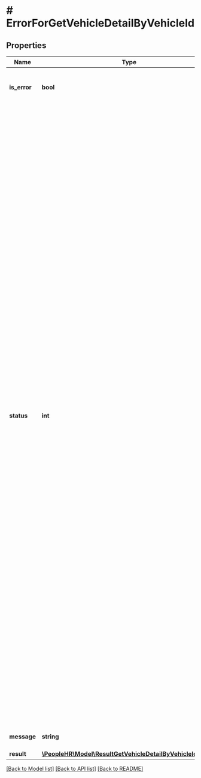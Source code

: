 # # ErrorForGetVehicleDetailByVehicleId

## Properties

Name | Type | Description | Notes
------------ | ------------- | ------------- | -------------
**is_error** | **bool** | isError false means Success And isError true means Error | [optional]
**status** | **int** | Error Code &#x3D; 0 means &#39;The request processed successfully.&#39; &lt;br /&gt; Error Code &#x3D; 2 means &#39;Invalid API Key.&#39;&lt;br /&gt; Error Code &#x3D; 5 means &#39;API key does not exists.&#39; &lt;br /&gt; Error Code &#x3D; 4 means &#39;Action cannot be empty.&#39; &lt;br /&gt; Error Code &#x3D; 4 means &#39;Invalid Action.&#39; &lt;br /&gt;Error Code &#x3D; 5 means &#39;EmployeeId does not exists.&#39; &lt;br /&gt; Error Code &#x3D; 5 means &#39;EmployeeId contains invalid data.&#39; &lt;br /&gt; Error Code &#x3D; 5 means &#39;EmployeeId contains more than 15 characters.&#39; &lt;br /&gt; Error Code &#x3D; 5 means &#39;EmployeeId cannot be empty.&#39; &lt;br /&gt; Error Code &#x3D; 5 means &#39;EmployeeId is missing.&#39; &lt;br /&gt;Error Code &#x3D; 5 means &#39;Vehicle Id can not be empty.&#39; &lt;br /&gt; Error Code &#x3D; 5 means &#39;Vehicle Id is invalid.&#39; &lt;br /&gt;Error Code &#x3D; 5 means &#39;Vehicle Id is missing.&#39; &lt;br /&gt;Error Code &#x3D; 7 means &#39;No json data found.&#39; &lt;br /&gt; Error Code &#x3D; 8 means &#39;Either empty or no Form Data.&#39;&lt;br /&gt;       Error Code &#x3D; 9 means &#39;Invalid json data.&#39;&lt;br /&gt; Error Code &#x3D; 10 means &#39;No detail has been found.&#39; &lt;br/&gt; | [optional]
**message** | **string** | Message As Per the Error code | [optional]
**result** | [**\PeopleHR\Model\ResultGetVehicleDetailByVehicleIdObject**](ResultGetVehicleDetailByVehicleIdObject.md) | Result value | [optional]

[[Back to Model list]](../../README.md#models) [[Back to API list]](../../README.md#endpoints) [[Back to README]](../../README.md)
